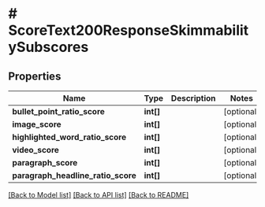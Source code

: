 # # ScoreText200ResponseSkimmabilitySubscores

## Properties

Name | Type | Description | Notes
------------ | ------------- | ------------- | -------------
**bullet_point_ratio_score** | **int[]** |  | [optional]
**image_score** | **int[]** |  | [optional]
**highlighted_word_ratio_score** | **int[]** |  | [optional]
**video_score** | **int[]** |  | [optional]
**paragraph_score** | **int[]** |  | [optional]
**paragraph_headline_ratio_score** | **int[]** |  | [optional]

[[Back to Model list]](../../README.md#models) [[Back to API list]](../../README.md#endpoints) [[Back to README]](../../README.md)
